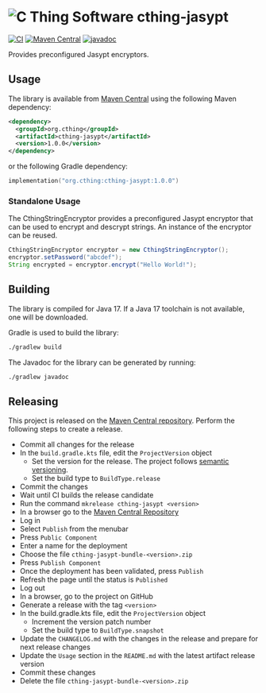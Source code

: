 # ![C Thing Software](https://www.cthing.com/branding/CThingSoftware-57x60.png "C Thing Software") cthing-jasypt

[![CI](https://github.com/cthing/cthing-jasypt/actions/workflows/ci.yml/badge.svg)](https://github.com/cthing/cthing-jasypt/actions/workflows/ci.yml)
[![Maven Central](https://maven-badges.herokuapp.com/maven-central/org.cthing/cthing-jasypt/badge.svg)](https://maven-badges.herokuapp.com/maven-central/org.cthing/cthing-jasypt)
[![javadoc](https://javadoc.io/badge2/org.cthing/cthing-jasypt/javadoc.svg)](https://javadoc.io/doc/org.cthing/cthing-jasypt)

Provides preconfigured Jasypt encryptors.

## Usage
The library is available from [Maven Central](https://repo.maven.apache.org/maven2/org/cthing/cthing-jasypt/) using the following Maven dependency:
```xml
<dependency>
  <groupId>org.cthing</groupId>
  <artifactId>cthing-jasypt</artifactId>
  <version>1.0.0</version>
</dependency>
```
or the following Gradle dependency:
```kotlin
implementation("org.cthing:cthing-jasypt:1.0.0")
```

### Standalone Usage
The CthingStringEncryptor provides a preconfigured Jasypt encryptor that can be used to encrypt
and descrypt strings. An instance of the encryptor can be reused.
```java
CthingStringEncryptor encryptor = new CthingStringEncryptor();
encryptor.setPassword("abcdef");
String encrypted = encryptor.encrypt("Hello World!");
```

## Building
The library is compiled for Java 17. If a Java 17 toolchain is not available, one will be downloaded.

Gradle is used to build the library:
```bash
./gradlew build
```
The Javadoc for the library can be generated by running:
```bash
./gradlew javadoc
```

## Releasing
This project is released on the [Maven Central repository](https://central.sonatype.com/artifact/org.cthing/cthing-jasypt).
Perform the following steps to create a release.

- Commit all changes for the release
- In the `build.gradle.kts` file, edit the `ProjectVersion` object
    - Set the version for the release. The project follows [semantic versioning](https://semver.org/).
    - Set the build type to `BuildType.release`
- Commit the changes
- Wait until CI builds the release candidate
- Run the command `mkrelease cthing-jasypt <version>`
- In a browser go to the [Maven Central Repository](https://central.sonatype.com/)
- Log in
- Select `Publish` from the menubar
- Press `Public Component`
- Enter a name for the deployment
- Choose the file `cthing-jasypt-bundle-<version>.zip`
- Press `Publish Component`
- Once the deployment has been validated, press `Publish`
- Refresh the page until the status is `Published`
- Log out
- In a browser, go to the project on GitHub
- Generate a release with the tag `<version>`
- In the build.gradle.kts file, edit the `ProjectVersion` object
    - Increment the version patch number
    - Set the build type to `BuildType.snapshot`
- Update the `CHANGELOG.md` with the changes in the release and prepare for next release changes
- Update the `Usage` section in the `README.md` with the latest artifact release version
- Commit these changes
- Delete the file `cthing-jasypt-bundle-<version>.zip`
